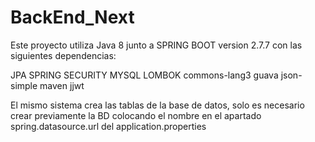 # BackEnd_Next

Este proyecto utiliza Java 8 junto a SPRING BOOT version 2.7.7 con las siguientes dependencias:

JPA
SPRING SECURITY
MYSQL
LOMBOK
commons-lang3
guava
json-simple
maven
jjwt

El mismo sistema crea las tablas de la base de datos, solo es necesario crear previamente 
la BD colocando el nombre en el apartado spring.datasource.url del application.properties 
